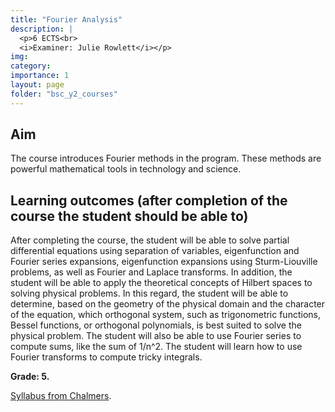 ```yaml
---
title: "Fourier Analysis"
description: |
  <p>6 ECTS<br>
  <i>Examiner: Julie Rowlett</i></p>
img:
category: 
importance: 1
layout: page
folder: "bsc_y2_courses"
---
```


## Aim

The course introduces Fourier methods in the program. These methods are powerful mathematical tools in technology and science.

## Learning outcomes (after completion of the course the student should be able to)

After completing the course, the student will be able to solve partial differential equations using separation of variables, eigenfunction and Fourier series expansions, eigenfunction expansions using Sturm-Liouville problems, as well as Fourier and Laplace transforms. In addition, the student will be able to apply the theoretical concepts of Hilbert spaces to solving physical problems. In this regard, the student will be able to determine, based on the geometry of the physical domain and the character of the equation, which orthogonal system, such as trigonometric functions, Bessel functions, or orthogonal polynomials, is best suited to solve the physical problem. The student will also be able to use Fourier series to compute sums, like the sum of 1/n^2. The student will learn how to use Fourier transforms to compute tricky integrals.

**Grade: 5.**

[Syllabus from Chalmers](https://www.chalmers.se/en/education/your-studies/find-course-and-programme-syllabi/course-syllabus/MVE030/?acYear=2021%2F2022).
